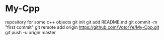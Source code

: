 My-Cpp
======

repository for some c++ objects
git init
git add README.md
git commit -m "first commit"
git remote add origin https://github.com/VotorYe/My-Cpp.git
git push -u origin master
